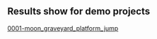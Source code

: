 ## Results show for demo projects

[0001-moon_graveyard_platform_jump](screenshots/demo_projects/0001-moon_graveyard_platform_jump.gif)
